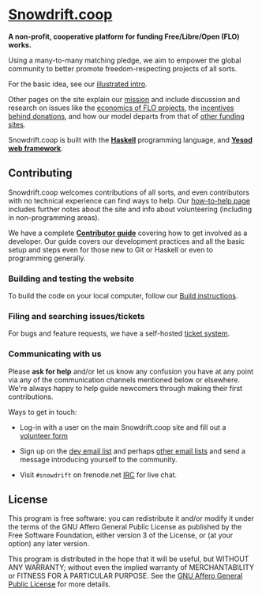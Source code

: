 # [Snowdrift.coop]

**A non-profit, cooperative platform for funding Free/Libre/Open (FLO) works.**

Using a many-to-many matching pledge, we aim to empower the global
community to better promote freedom-respecting projects of all sorts.

For the basic idea, see our [illustrated intro].

Other pages on the site explain our [mission] and include discussion and
research on issues like the [economics of FLO projects], the [incentives
behind donations], and how our model departs from that of [other funding
sites].

Snowdrift.coop is built with the **[Haskell]** programming language, and
**[Yesod web framework]**.

## Contributing

Snowdrift.coop welcomes contributions of all sorts, and even contributors with
no technical experience can find ways to help. Our [how-to-help page] includes
further notes about the site and info about volunteering (including in
non-programming areas).

We have a complete **[Contributor guide]** covering how to get involved as a
developer. Our guide covers our development practices and all the basic setup
and steps even for those new to Git or Haskell or even to programming generally.

### Building and testing the website

To build the code on your local computer, follow our [Build instructions].

### Filing and searching issues/tickets

For bugs and feature requests, we have a self-hosted [ticket system].

### Communicating with us

Please **ask for help** and/or let us know any confusion you have at any point
via any of the communication channels mentioned below or elsewhere. We're always
happy to help guide newcomers through making their first contributions.

Ways to get in touch:

* Log-in with a user on the main Snowdrift.coop site and fill out a
  [volunteer form](https://snowdrift.coop/p/snowdrift/volunteer)

* Sign up on the
  [dev email list](https://lists.snowdrift.coop/mailman/listinfo/dev)
  and perhaps
  [other email lists](https://lists.snowdrift.coop/)
  and send a message introducing yourself to the community.

* Visit `#snowdrift` on frenode.net
  [IRC](https://snowdrift.coop/p/snowdrift/w/en/irc)
  for live chat.

License
-------

This program is free software: you can redistribute it and/or modify
it under the terms of the GNU Affero General Public License as published by
the Free Software Foundation, either version 3 of the License, or
(at your option) any later version.

This program is distributed in the hope that it will be useful,
but WITHOUT ANY WARRANTY; without even the implied warranty of
MERCHANTABILITY or FITNESS FOR A PARTICULAR PURPOSE. See the
[GNU Affero General Public License](LICENSE.md) for more details.

[Contributor guide]: CONTRIBUTING.md
[Build instructions]: BUILD.md
[economics of FLO projects]: https://snowdrift.coop/p/snowdrift/w/en/economics
[Haskell]: https://www.haskell.org/
[how-to-help page]: https://snowdrift.coop/p/snowdrift/w/how-to-help
[illustrated intro]: https://snowdrift.coop/p/snowdrift/w/en/intro
[incentives behind donations]: https://snowdrift.coop/p/snowdrift/w/en/psychology
[mission]: https://snowdrift.coop/p/snowdrift/w/en/mission
[other funding sites]: https://snowdrift.coop/p/snowdrift/w/en/othercrowdfunding
[Snowdrift.coop]: https://snowdrift.coop
[ticket system]: http://snowdrift.coop/p/snowdrift/t
[Yesod web framework]: http://www.yesodweb.com/
